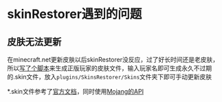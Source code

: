 # skinRestorer遇到的问题

## 皮肤无法更新

在minecraft.net更新皮肤以后skinRestorer没反应，过了好长时间还是老皮肤，所以[写了个脚本](/assets/skinFileGen.py)来生成正版玩家的皮肤文件，输入玩家名即可生成永久不过期的.skin文件，放入`plugins/SkinsRestorer/Skins`文件夹下即可手动更新皮肤

*.skin文件参考了[官方文档](https://github.com/SkinsRestorer/SkinsRestorerX/wiki/About-.skin-&-.player)，同时使用[Mojang的API](https://wiki.vg/Mojang_API#UUID_to_Profile_and_Skin.2FCape)